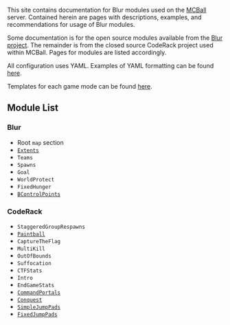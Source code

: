 This site contains documentation for Blur modules used on the [MCBall](https://mcball.net) server. Contained herein are pages with descriptions, examples, and recommendations for usage of Blur modules.

Some documentation is for the open source modules available from the [Blur project](https://github.com/BlurEngine/Blur). The remainder is from the closed source CodeRack project used within MCBall. Pages for modules are listed accordingly.

All configuration uses YAML. Examples of YAML formatting can be found [here](YAML-Basics.md).

Templates for each game mode can be found [here](default-config.md).

## Module List
### Blur
- Root `map` section
- [`Extents`](modules/Extents.md)
- `Teams`
- `Spawns`
- `Goal`
- `WorldProtect`
- `FixedHunger`
- [`BControlPoints`](modules/BControlPoints.md)

### CodeRack
- `StaggeredGroupRespawns`
- [`Paintball`](modules/Paintball.md)
- `CaptureTheFlag`
- `MultiKill`
- `OutOfBounds`
- `Suffocation`
- `CTFStats`
- `Intro`
- `EndGameStats`
- [`CommandPortals`](modules/CommandPortals.md)
- [`Conquest`](modules/Conquest.md)
- [`SimpleJumpPads`](modules/SimpleJumpPads.md)
- [`FixedJumpPads`](modules/FixedJumpPads.md)
